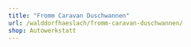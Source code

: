 ```yaml
---
title: "Fromm Caravan Duschwannen"
url: /walddorfhaeslach/fromm-caravan-duschwannen/
shop: Autowerkstatt
---
```

